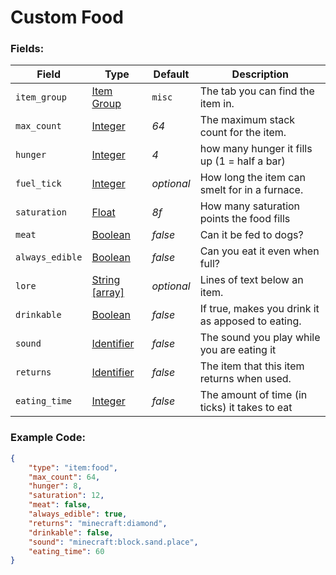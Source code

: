 # Custom Food

### Fields:

   Field   | Type | Default | Description
-----------|------|---------|-------------
`item_group`| [Item Group](../../data_types/item_groups) | `misc` | The tab you can find the item in.
`max_count` | [Integer](../submodules/apoli-docs/docs/data_types/integer.md) | *64* | The maximum stack count for the item.
`hunger` | [Integer](../submodules/apoli-docs/docs/data_types/integer.md) | *4* | how many hunger it fills up (1 = half a bar)
`fuel_tick` | [Integer](../submodules/apoli-docs/docs/data_types/integer.md) | *optional* | How long the item can smelt for in a furnace.
`saturation` | [Float](../submodules/apoli-docs/docs/data_types/float.md) | *8f* | How many saturation points the food fills
`meat` | [Boolean](../submodules/apoli-docs/docs/data_types/boolean.md) | *false* | Can it be fed to dogs?
`always_edible` | [Boolean](../submodules/apoli-docs/docs/data_types/boolean.md) | *false* | Can you eat it even when full?
`lore` | [String [array]](../submodules/apoli-docs/docs/data_types/string.md) | *optional* | Lines of text below an item.
`drinkable` | [Boolean](../submodules/apoli-docs/docs/data_types/boolean.md) | *false* | If true, makes you drink it as apposed to eating.
`sound` | [Identifier](../submodules/apoli-docs/docs/data_types/identifier.md) | *false* | The sound you play while you are eating it
`returns` | [Identifier](../submodules/apoli-docs/docs/data_types/identifier.md) | *false* | The item that this item returns when used.
`eating_time` | [Integer](../submodules/apoli-docs/docs/data_types/integer.md) | *false* | The amount of time (in ticks) it takes to eat

### Example Code:

```json
{
    "type": "item:food",
    "max_count": 64,
    "hunger": 8,
    "saturation": 12,
    "meat": false,
    "always_edible": true,
    "returns": "minecraft:diamond",
    "drinkable": false,
    "sound": "minecraft:block.sand.place",
    "eating_time": 60
}
```
